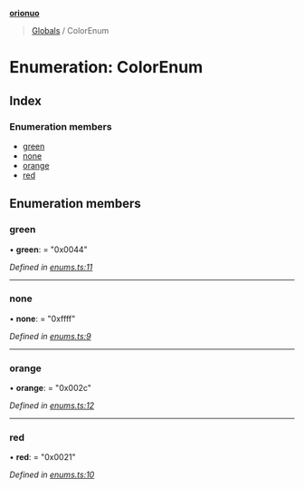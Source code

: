 **[orionuo](../README.md)**

> [Globals](../globals.md) / ColorEnum

# Enumeration: ColorEnum

## Index

### Enumeration members

* [green](colorenum.md#green)
* [none](colorenum.md#none)
* [orange](colorenum.md#orange)
* [red](colorenum.md#red)

## Enumeration members

### green

•  **green**:  = "0x0044"

*Defined in [enums.ts:11](https://github.com/msviha/orionuo/blob/48715bb/src/enums.ts#L11)*

___

### none

•  **none**:  = "0xffff"

*Defined in [enums.ts:9](https://github.com/msviha/orionuo/blob/48715bb/src/enums.ts#L9)*

___

### orange

•  **orange**:  = "0x002c"

*Defined in [enums.ts:12](https://github.com/msviha/orionuo/blob/48715bb/src/enums.ts#L12)*

___

### red

•  **red**:  = "0x0021"

*Defined in [enums.ts:10](https://github.com/msviha/orionuo/blob/48715bb/src/enums.ts#L10)*
